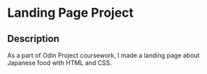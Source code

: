 # Landing Page Project #

## Description
As a part of Odin Project coursework, I made a landing page about Japanese food with HTML and CSS.
